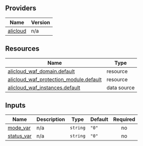 <!-- BEGIN_TF_DOCS -->
## Providers

| Name | Version |
|------|---------|
| <a name="provider_alicloud"></a> [alicloud](#provider\_alicloud) | n/a |

## Resources

| Name | Type |
|------|------|
| [alicloud_waf_domain.default](https://registry.terraform.io/providers/hashicorp/alicloud/latest/docs/resources/waf_domain) | resource |
| [alicloud_waf_protection_module.default](https://registry.terraform.io/providers/hashicorp/alicloud/latest/docs/resources/waf_protection_module) | resource |
| [alicloud_waf_instances.default](https://registry.terraform.io/providers/hashicorp/alicloud/latest/docs/data-sources/waf_instances) | data source |

## Inputs

| Name | Description | Type | Default | Required |
|------|-------------|------|---------|:--------:|
| <a name="input_mode_var"></a> [mode\_var](#input\_mode\_var) | n/a | `string` | `"0"` | no |
| <a name="input_status_var"></a> [status\_var](#input\_status\_var) | n/a | `string` | `"0"` | no |
<!-- END_TF_DOCS -->    